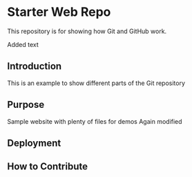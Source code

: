 # Starter Web Repo

This repository is for showing how Git and GitHub work.

Added text

## Introduction

This is an example to show different parts of the Git repository

## Purpose

Sample website with plenty of files for demos
Again modified

## Deployment

## How to Contribute